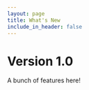 ```yaml
---
layout: page
title: What's New
include_in_header: false
---
```


<!-- ### `Initial Release` -->

# **Version 1.0**

A bunch of features here!
<br>
